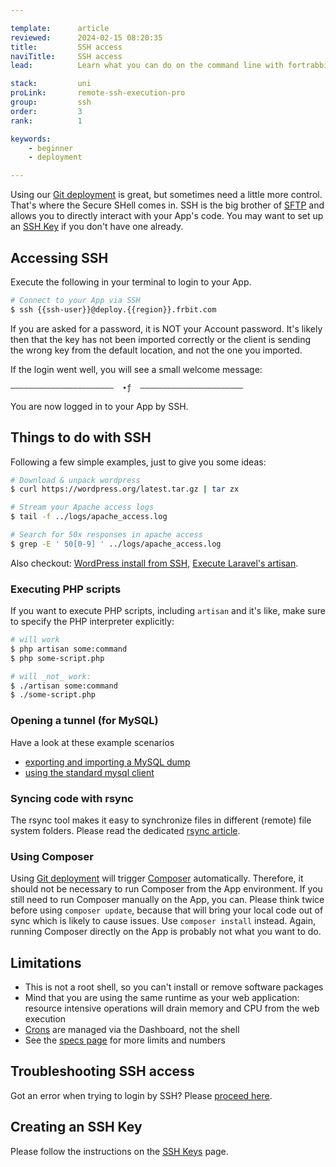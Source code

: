 ```yaml
---

template:      article
reviewed:      2024-02-15 08:20:35
title:         SSH access
naviTitle:     SSH access
lead:          Learn what you can do on the command line with fortrabbit Apps.

stack:         uni
proLink:       remote-ssh-execution-pro
group:         ssh
order:         3
rank:          1

keywords:
    - beginner
    - deployment

---
```


Using our [Git deployment](git-deployment) is great, but sometimes need a little more control. That's where the Secure SHell comes in. SSH is the big brother of [SFTP](sftp-uni) and allows you to directly interact with your App's code. You may want to set up an [SSH Key](ssh-keys) if you don't have one already.


## Accessing SSH

Execute the following in your terminal to login to your App.

```bash
# Connect to your App via SSH
$ ssh {{ssh-user}}@deploy.{{region}}.frbit.com
```

If you are asked for a password, it is NOT your Account password. It's likely then that the key has not been imported correctly or the client is sending the wrong key from the default location, and not the one you imported.

If the login went well, you will see a small welcome message:

```
–––––––––––––––––––––––  ∙ƒ  –––––––––––––––––––––––
```

You are now logged in to your App by SSH.

## Things to do with SSH

Following a few simple examples, just to give you some ideas:

```bash
# Download & unpack wordpress
$ curl https://wordpress.org/latest.tar.gz | tar zx

# Stream your Apache access logs
$ tail -f ../logs/apache_access.log

# Search for 50x responses in apache access
$ grep -E ' 50[0-9] ' ../logs/apache_access.log
```

Also checkout: [WordPress install from SSH](install-wordpress-4-uni#toc-installing-wordpress-with-ssh), [Execute Laravel's artisan](install-laravel-5-uni#toc-migrate-amp-other-artisan-commands).


### Executing PHP scripts

If you want to execute PHP scripts, including `artisan` and it's like, make sure to specify the PHP interpreter explicitly:

```bash
# will work
$ php artisan some:command
$ php some-script.php

# will _not_ work:
$ ./artisan some:command
$ ./some-script.php
```

### Opening a tunnel (for MySQL)

Have a look at these example scenarios

- [exporting and importing a MySQL dump](https://help.fortrabbit.com/mysql-export-import#toc-mysql-export-import-on-the-command-line)
- [using the standard mysql client](https://help.fortrabbit.com/mysql#toc-mysql-via-terminal)

### Syncing code with rsync

The rsync tool makes it easy to synchronize files in different (remote) file system folders. Please read the dedicated [rsync article](/rsync).


### Using Composer

Using [Git deployment](git-deployment) will trigger [Composer](composer) automatically. Therefore, it should not be necessary to run Composer from the App environment. If you still need to run Composer manually on the App, you can. Please think twice before using `composer update`, because that will bring your local code out of sync which is likely to cause issues. Use `composer install` instead. Again, running Composer directly on the App is probably not what you want to do.


## Limitations

* This is not a root shell, so you can't install or remove software packages
* Mind that you are using the same runtime as your web application: resource intensive operations will drain memory and CPU from the web execution
* [Crons](/cron-job-uni) are managed via the Dashboard, not the shell
* See the [specs page](https://fortrabbit.com/specs) for more limits and numbers


## Troubleshooting SSH access

Got an error when trying to login by SSH? Please [proceed here](/ssh-troubleshooting).

## Creating an SSH Key

Please follow the instructions on the [SSH Keys](ssh-keys) page.


